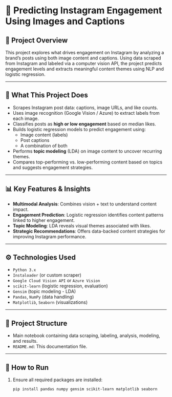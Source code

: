 # 📸 Predicting Instagram Engagement Using Images and Captions

## 📘 Project Overview
This project explores what drives engagement on Instagram by analyzing a brand’s posts using both image content and captions. Using data scraped from Instagram and labeled via a computer vision API, the project predicts engagement levels and extracts meaningful content themes using NLP and logistic regression.

---

## 🧠 What This Project Does
- Scrapes Instagram post data: captions, image URLs, and like counts.
- Uses image recognition (Google Vision / Azure) to extract labels from each image.
- Classifies posts as **high or low engagement** based on median likes.
- Builds logistic regression models to predict engagement using:
  - Image content (labels)
  - Post captions
  - A combination of both
- Performs **topic modeling** (LDA) on image content to uncover recurring themes.
- Compares top-performing vs. low-performing content based on topics and suggests engagement strategies.

---

## 📊 Key Features & Insights
- **Multimodal Analysis**: Combines vision + text to understand content impact.
- **Engagement Prediction**: Logistic regression identifies content patterns linked to higher engagement.
- **Topic Modeling**: LDA reveals visual themes associated with likes.
- **Strategic Recommendations**: Offers data-backed content strategies for improving Instagram performance.

---

## ⚙️ Technologies Used
- `Python 3.x`
- `Instaloader` (or custom scraper)
- `Google Cloud Vision API` or `Azure Vision`
- `scikit-learn` (logistic regression, evaluation)
- `Gensim` (topic modeling - LDA)
- `Pandas`, `NumPy` (data handling)
- `Matplotlib`, `Seaborn` (visualizations)

---

## 📂 Project Structure
- Main notebook containing data scraping, labeling, analysis, modeling, and results.
- `README.md`: This documentation file.

---

## 🚀 How to Run
1. Ensure all required packages are installed:
   ```bash
   pip install pandas numpy gensim scikit-learn matplotlib seaborn
